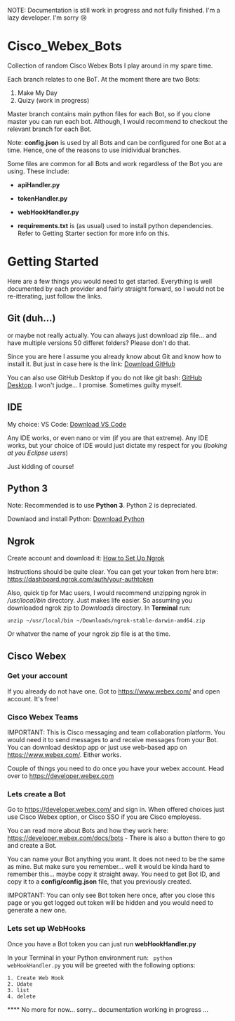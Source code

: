 NOTE: Documentation is still work in progress and not fully finished. I'm a lazy developer. I'm sorry :cry:

# Cisco_Webex_Bots
Collection of random Cisco Webex Bots I play around in my spare time.

Each branch relates to one BoT. At the moment there are two Bots:

1. Make My Day
2. Quizy (work in progress)

Master branch contains main python files for each Bot, so if you clone master you can run each bot. Although, I would recommend to checkout the relevant branch for each Bot.

Note: __config.json__ is used by all Bots and can be configured for one Bot at a time. Hence, one of the reasons to use inidividual branches.
  
Some files are common for all Bots and work regardless of the Bot you are using. These include:

* __apiHandler.py__
* __tokenHandler.py__
* __webHookHandler.py__

* __requirements.txt__ is (as usual) used to install python dependencies. Refer to Getting Starter section for more info on this.

# Getting Started

Here are a few things you would need to get started. Everything is well documented by each provider and fairly straight forward, so I would not be re-itterating, just follow the links.

## Git (duh...)

or maybe not really actually. You can always just download zip file... and have multiple versions 50 differet folders? Please don't do that.

Since you are here I assume you already know about Git and know how to install it. But just in case here is the link: [Download GitHub](https://git-scm.com/downloads)

You can also use GitHub Desktop if you do not like git bash: [GitHub Desktop](https://desktop.github.com/). I won't judge... I promise. Sometimes guilty myself.

## IDE

My choice: VS Code: [Download VS Code](https://code.visualstudio.com/download)

Any IDE works, or even nano or vim (if you are that extreme). Any IDE works, but your choice of IDE would just dictate my respect for you (_looking at you Eclipse users_)

Just kidding of course!

## Python 3

Note: Recommended is to use __Python 3__. Python 2 is depreciated.

Downlaod and install Python: [Download Python](https://www.python.org/downloads/)

## Ngrok

Create account and download it: [How to Set Up Ngrok](https://dashboard.ngrok.com/get-started/setup)

Instructions should be quite clear. You can get your token from here btw: https://dashboard.ngrok.com/auth/your-authtoken

Also, quick tip for Mac users, I would recommend unzipping ngrok in _/usr/local/bin_ directory. Just makes life easier. So assuming you downloaded ngrok zip to _Downloads_ directory. In __Terminal__ run:

``` unzip ~/usr/local/bin ~/Downloads/ngrok-stable-darwin-amd64.zip ```

Or whatver the name of your ngrok zip file is at the time.

## Cisco Webex

### Get your account
If you already do not have one.
Got to https://www.webex.com/ and open account. It's free!

### Cisco Webex Teams

IMPORTANT: This is Cisco messaging and team collaboration platform. You would need it to send messages to and receive messages from your Bot.
You can download desktop app or just use web-based app on https://www.webex.com/. Either works.

Couple of things you need to do once you have your webex account. Head over to https://developer.webex.com

### Lets create a Bot

Go to https://developer.webex.com/ and sign in. When offered choices just use Cisco Webex option, or Cisco SSO if you are Cisco employess.

You can read more about Bots and how they work here: https://developer.webex.com/docs/bots - There is also a button there to go and create a Bot.

You can name your Bot anything you want. It does not need to be the same as mine. But make sure you remember... well it would be kinda hard to remember this... maybe copy it straight away. You need to get Bot ID, and copy it to a __config/config.json__ file, that you previously created.

IMPORTANT: You can only see Bot token here once, after you close this page or you get logged out token will be hidden and you would need to generate a new one.

### Lets set up WebHooks

Once you have a Bot token you can just run __webHookHandler.py__

In your Terminal in your Python environment run: ``` python webHookHandler.py``` you will be greeted with the following options:
```
1. Create Web Hook
2. Udate
3. list
4. delete
```

**** No more for now... sorry... documentation working in progress ...


